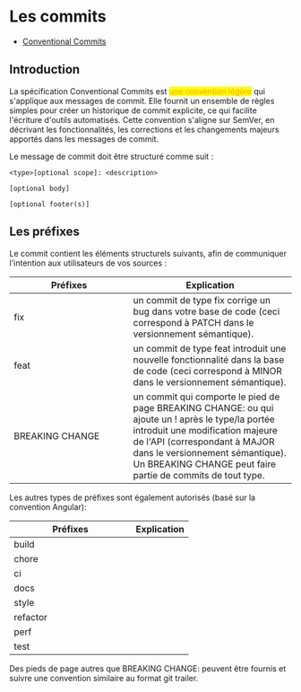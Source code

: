 # Les commits

* [Conventional Commits](https://www.conventionalcommits.org/en/v1.0.0/)

## Introduction

La spécification Conventional Commits est <mark style="color:orange;">une convention légère</mark> qui s'applique aux messages de commit. Elle fournit un ensemble de règles simples pour créer un historique de commit explicite, ce qui facilite l'écriture d'outils automatisés. Cette convention s'aligne sur SemVer, en décrivant les fonctionnalités, les corrections et les changements majeurs apportés dans les messages de commit.

Le message de commit doit être structuré comme suit :

```git
<type>[optional scope]: <description>

[optional body]

[optional footer(s)]
```

## Les préfixes

Le commit contient les éléments structurels suivants, afin de communiquer l'intention aux utilisateurs de vos sources :

<table><thead><tr><th width="197.08331298828125">Préfixes</th><th>Explication</th></tr></thead><tbody><tr><td>fix</td><td>un commit de type fix corrige un bug dans votre base de code (ceci correspond à PATCH dans le versionnement sémantique).</td></tr><tr><td>feat</td><td>un commit de type feat introduit une nouvelle fonctionnalité dans la base de code (ceci correspond à MINOR dans le versionnement sémantique).</td></tr><tr><td>BREAKING CHANGE</td><td>un commit qui comporte le pied de page BREAKING CHANGE: ou qui ajoute un ! après le type/la portée introduit une modification majeure de l'API (correspondant à MAJOR dans le versionnement sémantique). Un BREAKING CHANGE peut faire partie de commits de tout type.</td></tr></tbody></table>

Les autres types de préfixes sont également autorisés (basé sur la convention Angular):

<table><thead><tr><th width="201.66668701171875">Préfixes</th><th>Explication</th></tr></thead><tbody><tr><td>build</td><td></td></tr><tr><td>chore</td><td></td></tr><tr><td>ci</td><td></td></tr><tr><td>docs</td><td></td></tr><tr><td>style</td><td></td></tr><tr><td>refactor</td><td></td></tr><tr><td>perf</td><td></td></tr><tr><td>test</td><td></td></tr></tbody></table>

Des pieds de page autres que BREAKING CHANGE: peuvent être fournis et suivre une convention similaire au format git trailer.
